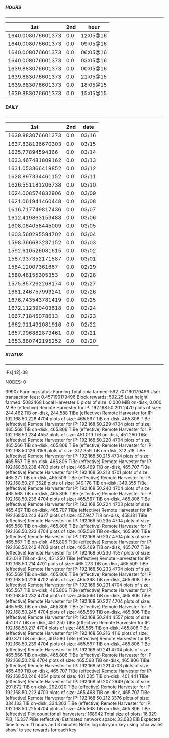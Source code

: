 ##### HOURS
-------

| 1st | 2nd | hour |
|---|----|-----|
|1640.008076601373 | 0.0 | 12:05@16 |
|1640.008076601373 | 0.0 | 09:05@16 |
|1640.008076601373 | 0.0 | 06:05@16 |
|1640.008076601373 | 0.0 | 03:05@16 |
|1639.883076601373 | 0.0 | 00:05@16 |
|1639.883076601373 | 0.0 | 21:05@15 |
|1639.883076601373 | 0.0 | 18:05@15 |
|1639.883076601373 | 0.0 | 15:05@15 |

##### DAILY
-------

| 1st | 2nd | date |
|---|----|-----|
|1639.883076601373 | 0.0 | 03/16 |
|1637.838136670303 | 0.0 | 03/15 |
|1635.77894594366 | 0.0 | 03/14 |
|1633.467481809162 | 0.0 | 03/13 |
|1631.053366419852 | 0.0 | 03/12 |
|1628.897334461152 | 0.0 | 03/11 |
|1626.551181206738 | 0.0 | 03/10 |
|1624.008574832906 | 0.0 | 03/09 |
|1621.061941460448 | 0.0 | 03/08 |
|1616.717749817436 | 0.0 | 03/07 |
|1612.419863153488 | 0.0 | 03/06 |
|1608.064058445009 | 0.0 | 03/05 |
|1603.560295594702 | 0.0 | 03/04 |
|1598.366683237152 | 0.0 | 03/03 |
|1592.610526081615 | 0.0 | 03/02 |
|1587.937352171587 | 0.0 | 03/01 |
|1584.12007361667 | 0.0 | 02/29 |
|1580.48155305353 | 0.0 | 02/28 |
|1575.857262268174 | 0.0 | 02/27 |
|1681.246757993241 | 0.0 | 02/26 |
|1676.743543781419 | 0.0 | 02/25 |
|1672.112390403618 | 0.0 | 02/24 |
|1667.71845078613 | 0.0 | 02/23 |
|1662.911491081916 | 0.0 | 02/22 |
|1657.996882873461 | 0.0 | 02/21 |
|1653.880742195252 | 0.0 | 02/20 |


##### STATUS
-------

IPs[42]-38

NODES: 0


3990x
Farming status: Farming
Total chia farmed: 592.707190179496
User transaction fees: 0.457190179496
Block rewards: 592.25
Last height farmed: 5082468
Local Harvester
   0 plots of size: 0.000 MiB on-disk, 0.000 MiBe (effective)
Remote Harvester for IP: 192.168.50.201
   2470 plots of size: 244.462 TiB on-disk, 244.588 TiBe (effective)
Remote Harvester for IP: 192.168.50.228
   4704 plots of size: 465.567 TiB on-disk, 465.806 TiBe (effective)
Remote Harvester for IP: 192.168.50.229
   4704 plots of size: 465.568 TiB on-disk, 465.806 TiBe (effective)
Remote Harvester for IP: 192.168.50.234
   4557 plots of size: 451.019 TiB on-disk, 451.250 TiBe (effective)
Remote Harvester for IP: 192.168.50.220
   4704 plots of size: 465.566 TiB on-disk, 465.806 TiBe (effective)
Remote Harvester for IP: 192.168.50.126
   3156 plots of size: 312.359 TiB on-disk, 312.518 TiBe (effective)
Remote Harvester for IP: 192.168.50.215
   4704 plots of size: 465.567 TiB on-disk, 465.806 TiBe (effective)
Remote Harvester for IP: 192.168.50.238
   4703 plots of size: 465.469 TiB on-disk, 465.707 TiBe (effective)
Remote Harvester for IP: 192.168.50.213
   4701 plots of size: 465.271 TiB on-disk, 465.509 TiBe (effective)
Remote Harvester for IP: 192.168.50.211
   3528 plots of size: 349.178 TiB on-disk, 349.355 TiBe (effective)
Remote Harvester for IP: 192.168.50.240
   4704 plots of size: 465.568 TiB on-disk, 465.806 TiBe (effective)
Remote Harvester for IP: 192.168.50.236
   4704 plots of size: 465.567 TiB on-disk, 465.806 TiBe (effective)
Remote Harvester for IP: 192.168.50.224
   4703 plots of size: 465.467 TiB on-disk, 465.707 TiBe (effective)
Remote Harvester for IP: 192.168.50.243
   4627 plots of size: 457.947 TiB on-disk, 458.181 TiBe (effective)
Remote Harvester for IP: 192.168.50.235
   4704 plots of size: 465.568 TiB on-disk, 465.806 TiBe (effective)
Remote Harvester for IP: 192.168.50.223
   4704 plots of size: 465.568 TiB on-disk, 465.806 TiBe (effective)
Remote Harvester for IP: 192.168.50.237
   4704 plots of size: 465.567 TiB on-disk, 465.806 TiBe (effective)
Remote Harvester for IP: 192.168.50.242
   4703 plots of size: 465.469 TiB on-disk, 465.707 TiBe (effective)
Remote Harvester for IP: 192.168.50.230
   4557 plots of size: 451.018 TiB on-disk, 451.250 TiBe (effective)
Remote Harvester for IP: 192.168.50.214
   4701 plots of size: 465.273 TiB on-disk, 465.509 TiBe (effective)
Remote Harvester for IP: 192.168.50.233
   4704 plots of size: 465.569 TiB on-disk, 465.806 TiBe (effective)
Remote Harvester for IP: 192.168.50.226
   4702 plots of size: 465.368 TiB on-disk, 465.608 TiBe (effective)
Remote Harvester for IP: 192.168.50.231
   4704 plots of size: 465.567 TiB on-disk, 465.806 TiBe (effective)
Remote Harvester for IP: 192.168.50.232
   4704 plots of size: 465.566 TiB on-disk, 465.806 TiBe (effective)
Remote Harvester for IP: 192.168.50.227
   4704 plots of size: 465.568 TiB on-disk, 465.806 TiBe (effective)
Remote Harvester for IP: 192.168.50.245
   4704 plots of size: 465.569 TiB on-disk, 465.806 TiBe (effective)
Remote Harvester for IP: 192.168.50.244
   4557 plots of size: 451.017 TiB on-disk, 451.250 TiBe (effective)
Remote Harvester for IP: 192.168.50.217
   4704 plots of size: 465.565 TiB on-disk, 465.806 TiBe (effective)
Remote Harvester for IP: 192.168.50.216
   4116 plots of size: 407.371 TiB on-disk, 407.580 TiBe (effective)
Remote Harvester for IP: 192.168.50.239
   4704 plots of size: 465.567 TiB on-disk, 465.806 TiBe (effective)
Remote Harvester for IP: 192.168.50.241
   4704 plots of size: 465.566 TiB on-disk, 465.806 TiBe (effective)
Remote Harvester for IP: 192.168.50.219
   4704 plots of size: 465.568 TiB on-disk, 465.806 TiBe (effective)
Remote Harvester for IP: 192.168.50.221
   4703 plots of size: 465.469 TiB on-disk, 465.707 TiBe (effective)
Remote Harvester for IP: 192.168.50.246
   4054 plots of size: 401.235 TiB on-disk, 401.441 TiBe (effective)
Remote Harvester for IP: 192.168.50.207
   2949 plots of size: 291.872 TiB on-disk, 292.020 TiBe (effective)
Remote Harvester for IP: 192.168.50.222
   4703 plots of size: 465.468 TiB on-disk, 465.707 TiBe (effective)
Remote Harvester for IP: 192.168.50.212
   3376 plots of size: 334.133 TiB on-disk, 334.303 TiBe (effective)
Remote Harvester for IP: 192.168.50.225
   4704 plots of size: 465.568 TiB on-disk, 465.806 TiBe (effective)
Plot count for all harvesters: 168942
Total size of plots: 16.329 PiB, 16.337 PiBe (effective)
Estimated network space: 33.083 EiB
Expected time to win: 11 hours and 3 minutes
Note: log into your key using 'chia wallet show' to see rewards for each key
